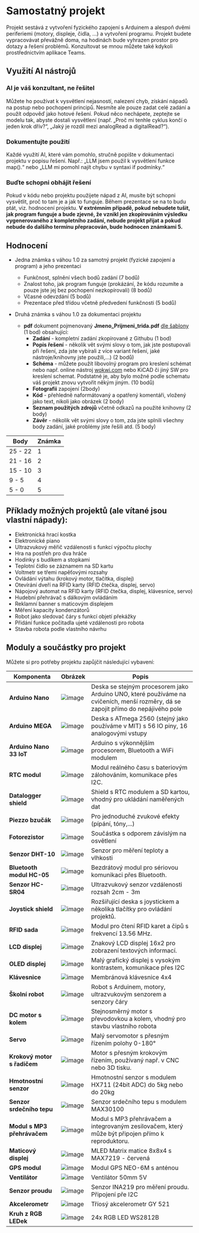 # Samostatný projekt
Projekt sestává z vytvoření fyzického zapojení s Arduinem a alespoň dvěmi periferiemi (motory, displeje, čidla, ...) a vytvoření programu.
Projekt budete vypracovávat převážně doma, na hodinách bude vyhrazen prostor pro dotazy a řešení problémů. Konzultovat se mnou můžete také kdykoli prostřednictvím aplikace Teams.

## Využití AI nástrojů

### AI je váš konzultant, ne řešitel
Můžete ho používat k vysvětlení nejasností, nalezení chyb, získání nápadů na postup nebo pochopení principů. Nesmíte ale pouze zadat celé zadání a použít odpověď jako hotové řešení.
Pokud něco nechápete, zeptejte se modelu tak, abyste dostali vysvětlení (např. „Proč mi tenhle cyklus končí o jeden krok dřív?“, „Jaký je rozdíl mezi analogRead a digitalRead?“).

### Dokumentujte použití
Každé využití AI, které vám pomohlo, stručně popište v dokumentaci projektu v popisu řešení. Např.: „LLM jsem použil k vysvětlení funkce map().“ nebo  „LLM mi pomohl najít chybu v syntaxi if podmínky.“

### Buďte schopni obhájit řešení
Pokud v kódu nebo projektu použijete nápad z AI, musíte být schopni vysvětlit, proč to tam je a jak to funguje. Během prezentace se na to budu ptát, viz. hodnocení projektu. **V extrémním případě, pokud nebudete tušit, jak program funguje a bude zjevné, že vznikl jen zkopírováním výsledku vygenerovaného z kompletního zadání, nebude projekt přijat a pokud nebude do dalšího termínu přepracován, bude hodnocen známkami 5.**


## Hodnocení
- Jedna známka s váhou 1.0 za samotný projekt (fyzické zapojení a program) a jeho prezentaci
    - Funkčnost, splnění všech bodů zadání (7 bodů)
    - Znalost toho, jak program funguje (prokázání, že kódu rozumíte a pouze jste jej bez pochopení nezkopírovali) (8 bodů)
    - Včasné odevzdání (5 bodů)
    - Prezentace před třídou včetně předvedení funkčnosti (5 bodů)
    
- Druhá známka s váhou 1.0 za dokumentaci projektu
    - **pdf** dokument pojmenovaný **Jmeno_Prijmeni_trida.pdf** [dle šablony](/files/Praxe_projekt_vzor.pdf) (1 bod) obsahující:
        - **Zadání** - kompletní zadání zkopírované z Githubu (1 bod)
        - **Popis řešení** - několik vět svými slovy o tom, jak jste postupovali při řešení, zda jste vybírali z více variant řešení, jaké nástroje/knihovny jste použili,...) (2 bodů)
        - **Schéma** - můžete použít libovolný program pro kreslení schémat nebo např. online nástroj [wokwi.com](https://wokwi.com/projects/new/arduino-uno) nebo KiCAD či jiný SW pro kreslení schemat. Podstatné je, aby bylo možné podle schematu váš projekt znovu vytvořit někým jiným.
 (10 bodů)
        - **Fotografii** zapojení (2body)
        - **Kód** - přehledně naformátovaný a opatřený komentáři, vložený jako text, nikoli jako obrázek (2 body)
        - **Seznam použitých zdrojů** včetně odkazů na použité knihovny (2 body)
        - **Závěr** - několik vět svými slovy o tom, zda jste splnili všechny body zadání, jaké problémy jste řešili atd. (5 body)

| Body    | Známka|
|---------|-------|
| 25 - 22 | 1     |
| 21 - 16 | 2     |
| 15 - 10 | 3     |
| 9 - 5   | 4     |
| 5 - 0   | 5     |

## Příklady možných projektů (ale vítané jsou vlastní nápady):
- Elektronická hrací kostka
- Elektronické piano
- Ultrazvukový měřič vzdálenosti s funkcí výpočtu plochy
- Hra na postřeh pro dva hráče
- Hodinky s budíkem a stopkami
- Teplotní čidlo se záznamem na SD kartu
- Voltmetr se třemi napěťovými rozsahy
- Ovládání výtahu (krokový motor, tlačítka, displej)
- Otevírání dveří na RFID karty (RFID čtečka, displej, servo)
- Nápojový automat na RFID karty (RFID čtečka, displej, klávesnice, servo)
- Hudební přehrávač s dálkovým ovládáním
- Reklamní banner s maticovým displejem
- Měření kapacity kondenzátorů
- Robot jako sledovač čáry s funkcí objetí překážky
- Přidání funkce počitadla ujeté vzdálenosti pro robota
- Stavba robota podle vlastního návrhu


<!---
- Naprogramování školního robota pro soutěž sumo 
- Časomíra pro závody robotů
- Úprava školního robota pro ovládání joystickem po drátech
--->

## Moduly a součástky pro projekt

Můžete si pro potřeby projektu zapůjčit následující vybavení:


| Komponenta                  | Obrázek                                                                                          | Popis                                                                                  |
|-----------------------------|--------------------------------------------------------------------------------------------------|----------------------------------------------------------------------------------------|
| **Arduino Nano**            | ![image](img/Projekt_1.png)        | Deska se stejným procesorem jako Arduino UNO, které používáme na cvičeních, menší rozměry, dá se zapojit přímo do nepájivého pole |
| **Arduino MEGA**            | ![image](img/Projekt_2.png)        | Deska s ATmega 2560 (stejný jako používáme v MIT) s 56 IO piny, 16 analogovými vstupy  |
| **Arduino Nano 33 IoT**     | ![image](img/Projekt_3.png)        | Arduino s výkonnějším procesorem, Bluetooth a WiFi modulem                             |
| **RTC modul**               | ![image](img/Projekt_4.png)        | Modul reálného času s bateriovým zálohováním, komunikace přes I2C.                     |
| **Datalogger shield**       | ![image](img/Projekt_5.png)        | Shield s RTC modulem a SD kartou, vhodný pro ukládání naměřených dat                   |
| **Piezzo bzučák**           | ![image](img/Projekt_6.png)        | Pro jednoduché zvukové efekty (pípání, tóny,...)                                       |
| **Fotorezistor**            | ![image](img/Projekt_7.png)        | Součástka s odporem závislým na osvětlení                                              |
| **Senzor DHT-10**           | ![image](img/Projekt_8.png)        | Senzor pro měření teploty a vlhkosti                                                   |
| **Bluetooth modul HC-05**   | ![image](img/Projekt_9.png)        | Bezdrátový modul pro sériovou komunikaci přes Bluetooth.                               |
| **Senzor HC-SR04**          | ![image](img/Projekt_10.png)        | Ultrazvukový senzor vzdálenosti rozsah 2cm - 3m                                        |
| **Joystick shield**         | ![image](img/Projekt_11.png)        | Rozšiřující deska s joystickem a několika tlačítky pro ovládání projektů.              |
| **RFID sada**               | ![image](img/Projekt_12.png)        | Modul pro čtení RFID karet a čipů s frekvencí 13.56 MHz.                               |
| **LCD displej**             | ![image](img/Projekt_13.png)        | Znakový LCD displej 16x2 pro zobrazení textových informací.                            |
| **OLED displej**            | ![image](img/Projekt_14.png)        | Malý grafický displej s vysokým kontrastem, komunikace přes I2C                        |
| **Klávesnice**              | ![image](img/Projekt_15.png)        | Membránová klávesnice 4x4                                                              |
| **Školní robot**            | ![image](img/Projekt_16.png)        | Robot s Arduinem, motory, ultrazvukovým senzorem a senzory čáry                        |
| **DC motor s kolem**        | ![image](img/Projekt_17.png)        | Stejnosměrný motor s převodovkou a kolem, vhodný pro stavbu vlastního robota           |
| **Servo**                   | ![image](img/Projekt_18.png)        | Malý servomotor s přesným řízením polohy 0-180°                                        |
| **Krokový motor s řadičem** | ![image](img/Projekt_19.png)        | Motor s přesným krokovým řízením, používaný např. v CNC nebo 3D tisku.                 |
| **Hmotnostní senzor**       | ![image](img/Projekt_20.png)        | Hmotnostní senzor s modulem HX711 (24bit ADC)    do 5kg nebo do 20kg                   |
| **Senzor srdečního tepu**   | ![image](img/Projekt_21.png)        | Senzor srdečního tepu s modulem MAX30100                                               |
| **Modul s MP3 přehrávačem** | ![image](img/Projekt_22.png)        | Modul s MP3 přehrávačem a integrovaným zesilovačem, který může být připojen přímo k reproduktoru. |
| **Maticový displej**        | ![image](img/Projekt_23.png)        | MLED Matrix matice 8x8x4 s MAX7219 - červená                                           |
| **GPS modul**               | ![image](img/Projekt_24.png)        | Modul GPS NEO-6M s anténou                                                             |
| **Ventilátor**              | ![image](img/Projekt_25.png)        | Ventilátor 50mm 5V                                                                     |
| **Senzor proudu**           | ![image](img/Projekt_26.png)        | Senzor INA219 pro měření proudu. Připojení pře I2C                                     |
| **Akcelerometr**            | ![image](img/Projekt_27.png)        | Tříosý akcelerometr GY 521                                                             |
| **Kruh z RGB LEDek**        | ![image](img/Projekt_28.png)        | 24x RGB LED WS2812B                                                                    |






